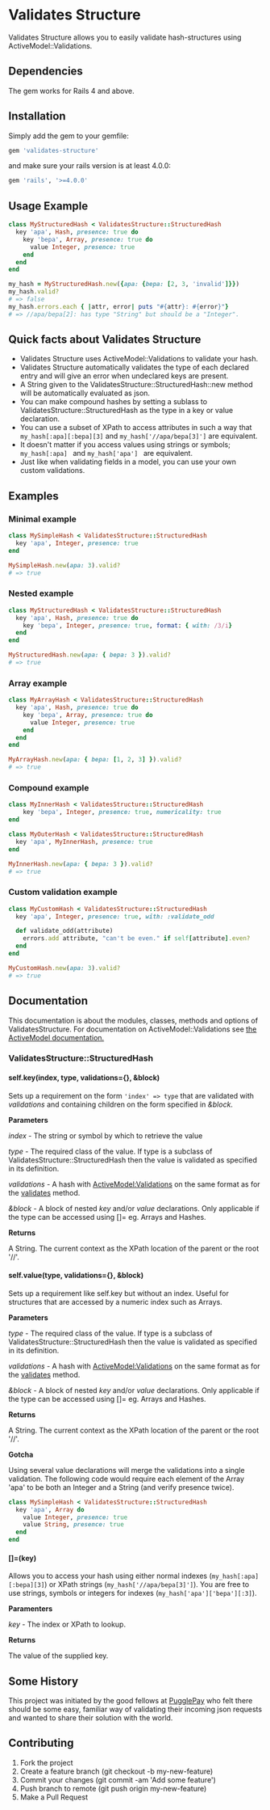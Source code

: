 Validates Structure
===================

Validates Structure allows you to easily validate hash-structures using ActiveModel::Validations.


Dependencies
------------
The gem works for Rails 4 and above.


Installation
------------
Simply add the gem to your gemfile:

```ruby
gem 'validates-structure'
```

and make sure your rails version is at least 4.0.0:

```ruby
gem 'rails', '>=4.0.0'
```

Usage Example
------------

```ruby
class MyStructuredHash < ValidatesStructure::StructuredHash
  key 'apa', Hash, presence: true do
    key 'bepa', Array, presence: true do
      value Integer, presence: true
    end
  end
end

my_hash = MyStructuredHash.new({apa: {bepa: [2, 3, 'invalid']}})
my_hash.valid?
# => false
my_hash.errors.each { |attr, error| puts "#{attr}: #{error}"}
# => //apa/bepa[2]: has type "String" but should be a "Integer".

```

Quick facts about Validates Structure
-------------------------------------
* Validates Structure uses ActiveModel::Validations to validate your hash.
* Validates Structure automatically validates the type of each declared entry and will give an error when undeclared keys are present.
* A String given to the ValidatesStructure::StructuredHash::new method will be automatically evaluated as json.
* You can make compound hashes by setting a sublass to ValidatesStructure::StructuredHash as the type in a key or value declaration.
* You can use a subset of XPath to access attributes in such a way that `my_hash[:apa][:bepa][3]` and `my_hash['//apa/bepa[3]']` are equivalent.
* It doesn't matter if you access values using strings or symbols; ```my_hash[:apa] ``` and ```my_hash['apa'] ``` are equivalent.
* Just like when validating fields in a model, you can use your own custom validations.


Examples
--------

### Minimal example

```ruby
class MySimpleHash < ValidatesStructure::StructuredHash
  key 'apa', Integer, presence: true
end

MySimpleHash.new(apa: 3).valid?
# => true
```

### Nested example

```ruby
class MyStructuredHash < ValidatesStructure::StructuredHash
  key 'apa', Hash, presence: true do
    key 'bepa', Integer, presence: true, format: { with: /3/i}
  end
end

MyStructuredHash.new(apa: { bepa: 3 }).valid?
# => true
```

### Array example

```ruby
class MyArrayHash < ValidatesStructure::StructuredHash
  key 'apa', Hash, presence: true do
    key 'bepa', Array, presence: true do
      value Integer, presence: true
    end
  end
end

MyArrayHash.new(apa: { bepa: [1, 2, 3] }).valid?
# => true
```

### Compound example

```ruby
class MyInnerHash < ValidatesStructure::StructuredHash
    key 'bepa', Integer, presence: true, numericality: true
end

class MyOuterHash < ValidatesStructure::StructuredHash
  key 'apa', MyInnerHash, presence: true
end

MyInnerHash.new(apa: { bepa: 3 }).valid?
# => true
```

### Custom validation example

```ruby
class MyCustomHash < ValidatesStructure::StructuredHash
  key 'apa', Integer, presence: true, with: :validate_odd

  def validate_odd(attribute)
    errors.add attribute, "can't be even." if self[attribute].even?
  end
end

MyCustomHash.new(apa: 3).valid?
# => true
```


Documentation
-------------
This documentation is about the modules, classes, methods and options of ValidatesStructure. For documentation on ActiveModel::Validations see [the ActiveModel documentation.](http://apidock.com/rails/ActiveModel/Validations/ClassMethods/validates)

### ValidatesStructure::StructuredHash

#### self.key(index, type, validations={}, &block)
Sets up a requirement on the form ```'index' => type``` that are validated with _validations_ and containing children on the form specified in _&block_.

**Parameters**

_index_ - The string or symbol by which to retrieve the value

_type_ - The required class of the value. If type is a subclass of ValidatesStructure::StructuredHash then the value is validated as specified in its definition.

_validations_ - A hash with [ActiveModel:Validations](http://api.rubyonrails.org/classes/ActiveModel/Validations/HelperMethods.html) on the same format as for the [validates](http://apidock.com/rails/ActiveModel/Validations/ClassMethods/validates) method.

_&block_ - A block of nested _key_ and/or _value_ declarations. Only applicable if the type can be accessed using []= eg. Arrays and Hashes.


**Returns**

A String. The current context as the XPath location of the parent or the root '//'.


#### self.value(type, validations={}, &block)
Sets up a requirement like self.key but without an index. Useful for structures that are accessed by a numeric index such as Arrays.

**Parameters**

_type_ - The required class of the value. If type is a subclass of ValidatesStructure::StructuredHash then the value is validated as specified in its definition.

_validations_ - A hash with [ActiveModel:Validations](http://api.rubyonrails.org/classes/ActiveModel/Validations/HelperMethods.html) on the same format as for the [validates](http://apidock.com/rails/ActiveModel/Validations/ClassMethods/validates) method.

_&block_ - A block of nested _key_ and/or _value_ declarations. Only applicable if the type can be accessed using []= eg. Arrays and Hashes.


**Returns**

A String. The current context as the XPath location of the parent or the root '//'.


**Gotcha**

Using several value declarations will merge the validations into a single validation. The following code would require each element of the Array 'apa' to be both an Integer and a String (and verify presence twice).

```ruby
class MySimpleHash < ValidatesStructure::StructuredHash
  key 'apa', Array do
  	value Integer, presence: true
  	value String, presence: true
  end
end
```


#### []=(key)
Allows you to access your hash using either normal indexes (```my_hash[:apa][:bepa][3]```) or XPath strings (```my_hash['//apa/bepa[3]']```). You are free to use strings, symbols or integers for indexes (```my_hash['apa']['bepa'][:3]```).

**Paramenters**

_key_ - The index or XPath to lookup.

**Returns**

The value of the supplied key.


Some History
------------
This project was initiated by the good fellows at [PugglePay](https://github.com/PugglePay) who felt there should be some easy, familiar way of validating their incoming json requests and wanted to share their solution with the world.


Contributing
------------
1. Fork the project
2. Create a feature branch (git checkout -b my-new-feature)
3. Commit your changes (git commit -am 'Add some feature')
4. Push branch to remote (git push origin my-new-feature)
5. Make a Pull Request